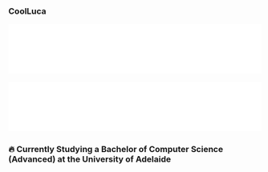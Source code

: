### CoolLuca 

![CoolImage](assets/CoolLuca.svg)
<!---
![CoolImage](assets/epic.svg)
-->
![CoolImage](assets/epic2.svg)

### :fire: Currently Studying a Bachelor of Computer Science (Advanced) at the University of Adelaide

